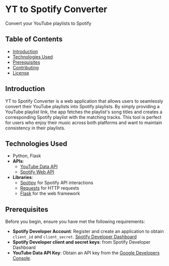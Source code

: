 # YT to Spotify Converter

Convert your YouTube playlists to Spotify

## Table of Contents

- [Introduction](#introduction)
- [Technologies Used](#technologies-used)
- [Prerequisites](#prerequisites)
- [Contributing](#contributing)
- [License](#license)

## Introduction

YT to Spotify Converter is a web application that allows users to seamlessly convert their YouTube playlists into Spotify playlists. By simply providing a YouTube playlist link, the app fetches the playlist's song titles and creates a corresponding Spotify playlist with the matching tracks. This tool is perfect for users who enjoy their music across both platforms and want to maintain consistency in their playlists.

## Technologies Used

- Python, Flask
- **APIs**:
  - [YouTube Data API](https://developers.google.com/youtube/v3)
  - [Spotify Web API](https://developer.spotify.com/documentation/web-api/)
- **Libraries**:
  - [Spotipy](https://spotipy.readthedocs.io/en/2.19.0/) for Spotify API interactions
  - [Requests](https://docs.python-requests.org/en/latest/) for HTTP requests
  - [Flask](https://flask.palletsprojects.com/) for the web framework

## Prerequisites

Before you begin, ensure you have met the following requirements:
- **Spotify Developer Account**: Register and create an application to obtain `client_id` and `client_secret`. [Spotify Developer Dashboard](https://developer.spotify.com/dashboard/)
- **Spotify Developer client and secret keys**: from Spotify Developer Dashboard 
- **YouTube Data API Key**: Obtain an API key from the [Google Developers Console](https://console.developers.google.com/).
